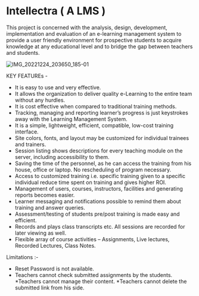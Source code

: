 # Intellectra ( A LMS )
This project is concerned with the analysis, design, development, implementation and evaluation of an e-learning management system to provide a user friendly environment for prospective students to acquire knowledge at any educational level and to bridge the gap between teachers and students.

![IMG_20221224_203650_185-01](https://user-images.githubusercontent.com/113323074/209441911-c41e5375-97ae-4f2f-9e57-566e8173d667.jpeg)

KEY FEATUREs - 

* It is easy to use and very effective.
* It allows the organization to deliver quality e-Learning to the entire team without any hurdles.
* It is cost effective when compared to traditional training methods.
* Tracking, managing and reporting learner’s progress is just keystrokes away with the Learning Management System.
* It is a simple, lightweight, efficient, compatible, low-cost training interface.
* Site colors, fonts, and layout may be customized for individual trainees and trainers.
* Session listing shows descriptions for every teaching module on the server, including accessibility to them.
* Saving the time of the personnel, as he can access the training from his house, office or laptop. No rescheduling of program necessary.
* Access to customized training i.e. specific training given to a specific individual reduce time spent on training and gives higher ROI.
* Management of users, courses, instructors, facilities and generating reports becomes easier.
* Learner messaging and notifications possible to remind them about training and answer queries.
* Assessment/testing of students pre/post training is made easy and efficient.
* Records and plays class transcripts etc. All sessions are recorded for later viewing as well.
* Flexible array of course activities – Assignments, Live lectures, Recorded Lectures,  Class Notes.

Limitations :-
* Reset Password is not available.
* Teachers cannot check submitted assignments by the students.
*Teachers cannot manage their content.
*Teachers cannot delete the submitted link from his side.
